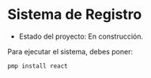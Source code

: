 <h1>Sistema de Registro</h1>

- Estado del proyecto: En construcción.

Para ejecutar el sistema, debes poner: 

```pmp install react```
